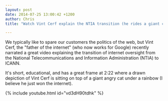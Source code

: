 ```yaml
---
layout: post
date: 2014-07-25 13:00:42 +1200
author: Chris
title: "Watch Vint Cerf explain the NTIA transition (he rides a giant cat at the end)"

---
```


<!-- excerpt -->

We typically like to spare our customers the politics of the web, but Vint Cerf, the "father of the internet" (who now works for Google) recently narrated a great video explaining the transition of internet oversight from the National Telecommunications and Information Administration (NTIA) to ICANN. 

It's short, educational, and has a great frame at 2:22 where a drawn depiction of Vint Cerf is sitting on top of a giant angry cat under a rainbow (I believe he just won the internet). 

<!-- /excerpt -->

{% include youtube.html id="vd3dH90tdhk" %}